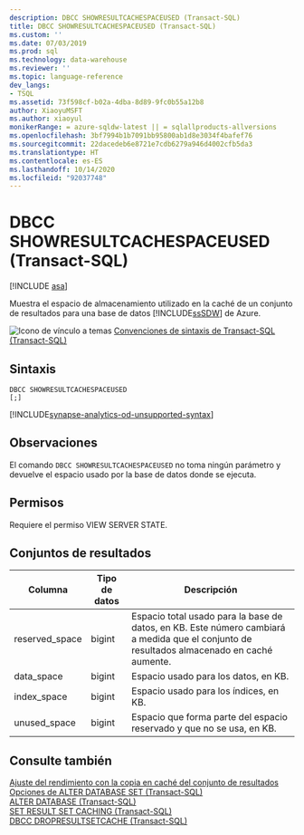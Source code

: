 ```yaml
---
description: DBCC SHOWRESULTCACHESPACEUSED (Transact-SQL)
title: DBCC SHOWRESULTCACHESPACEUSED (Transact-SQL)
ms.custom: ''
ms.date: 07/03/2019
ms.prod: sql
ms.technology: data-warehouse
ms.reviewer: ''
ms.topic: language-reference
dev_langs:
- TSQL
ms.assetid: 73f598cf-b02a-4dba-8d89-9fc0b55a12b8
author: XiaoyuMSFT
ms.author: xiaoyul
monikerRange: = azure-sqldw-latest || = sqlallproducts-allversions
ms.openlocfilehash: 3bf7994b1b7091bb95800ab1d8e3034f4bafef76
ms.sourcegitcommit: 22dacedeb6e8721e7cdb6279a946d4002cfb5da3
ms.translationtype: HT
ms.contentlocale: es-ES
ms.lasthandoff: 10/14/2020
ms.locfileid: "92037748"
---
```

# <a name="dbcc-showresultcachespaceused-transact-sql"></a>DBCC SHOWRESULTCACHESPACEUSED (Transact-SQL)

[!INCLUDE [asa](../../includes/applies-to-version/asa.md)]

Muestra el espacio de almacenamiento utilizado en la caché de un conjunto de resultados para una base de datos [!INCLUDE[ssSDW](../../includes/sssdw-md.md)] de Azure.
  
![Icono de vínculo a temas](../../database-engine/configure-windows/media/topic-link.gif "Icono de vínculo de tema") [Convenciones de sintaxis de Transact-SQL &#40;Transact-SQL&#41;](../../t-sql/language-elements/transact-sql-syntax-conventions-transact-sql.md)
  
## <a name="syntax"></a>Sintaxis  
  
```syntaxsql
DBCC SHOWRESULTCACHESPACEUSED  
[;]  
```  

[!INCLUDE[synapse-analytics-od-unsupported-syntax](../../includes/synapse-analytics-od-unsupported-syntax.md)]

## <a name="remarks"></a>Observaciones

El comando `DBCC SHOWRESULTCACHESPACEUSED` no toma ningún parámetro y devuelve el espacio usado por la base de datos donde se ejecuta.

## <a name="permissions"></a>Permisos

Requiere el permiso VIEW SERVER STATE.
  
## <a name="result-sets"></a>Conjuntos de resultados  
  
|Columna|Tipo de datos|Descripción|  
|------------|---------------|-----------------|  
|reserved_space|bigint|Espacio total usado para la base de datos, en KB. Este número cambiará a medida que el conjunto de resultados almacenado en caché aumente.|  
|data_space|bigint|Espacio usado para los datos, en KB.|  
|index_space|bigint|Espacio usado para los índices, en KB.|  
|unused_space|bigint|Espacio que forma parte del espacio reservado y que no se usa, en KB.|  

## <a name="see-also"></a>Consulte también

[Ajuste del rendimiento con la copia en caché del conjunto de resultados](/azure/sql-data-warehouse/performance-tuning-result-set-caching)</br>
[Opciones de ALTER DATABASE SET &#40;Transact-SQL&#41;](../statements/alter-database-transact-sql-set-options.md?view=azure-sqldw-latest)</br>
[ALTER DATABASE &#40;Transact-SQL&#41;](../statements/alter-database-transact-sql.md?view=azure-sqldw-latest)</br>
[SET RESULT SET CACHING &#40;Transact-SQL&#41;](../statements/set-result-set-caching-transact-sql.md)</br>
[DBCC DROPRESULTSETCACHE  &#40;Transact-SQL&#41;](./dbcc-dropresultsetcache-transact-sql.md)